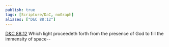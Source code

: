 ```yaml
---
publish: true
tags: [Scripture/DaC, noGraph]
aliases: ["D&C 88:12"]
---
```

[D&C 88:12](https://churchofjesuschrist.org/study/scriptures/dc-testament/dc/88?lang=eng&id=p12#p12) Which light proceedeth forth from the presence of God to fill the immensity of space--
